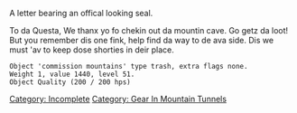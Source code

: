 A letter bearing an offical looking seal.

To da Questa, We thanx yo fo chekin out da mountin cave. Go getz da
loot! But you remember dis one fink, help find da way to de ava side.
Dis we must 'av to keep dose shorties in deir place.

`Object 'commission mountains' type trash, extra flags none.`  
`Weight 1, value 1440, level 51.`  
`Object Quality (200 / 200 hps)`

[Category: Incomplete](Category:_Incomplete "wikilink") [Category: Gear
In Mountain Tunnels](Category:_Gear_In_Mountain_Tunnels "wikilink")
